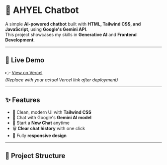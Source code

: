 # 🤖 AHYEL Chatbot

A simple **AI-powered chatbot** built with **HTML, Tailwind CSS, and JavaScript**, using **Google's Gemini API**.  
This project showcases my skills in **Generative AI** and **Frontend Development**.

---

## 🚀 Live Demo
👉 [View on Vercel](https://your-vercel-deployment-link.vercel.app)  
*(Replace with your actual Vercel link after deployment)*

---

## ✨ Features
- 🎨 Clean, modern UI with **Tailwind CSS**
- 💬 Chat with Google's **Gemini AI model**
- 🔄 Start a **New Chat** anytime
- 🗑️ **Clear chat history** with one click
- 📱 Fully **responsive design**

---

## 📂 Project Structure
